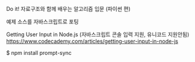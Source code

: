 Do it! 자료구조와 함께 배우는 알고리즘 입문 (파이썬 편)

예제 소스를 자바스크립트로 포팅


Getting User Input in Node.js (자바스크립트 콘솔 입력 지원, 유니코드 지원안됨)
https://www.codecademy.com/articles/getting-user-input-in-node-js

$ npm install prompt-sync
